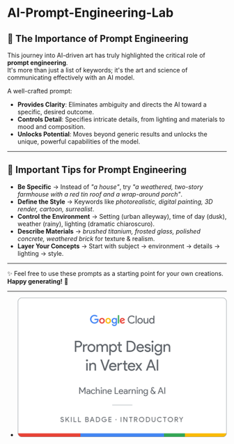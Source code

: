 # AI-Prompt-Engineering-Lab

## 🌟 The Importance of Prompt Engineering
  
This journey into AI-driven art has truly highlighted the critical role of **prompt engineering**.    
It's more than just a list of keywords; it's the art and science of communicating effectively with an AI model.    
      
A well-crafted prompt:      
 
- **Provides Clarity**: Eliminates ambiguity and directs the AI toward a specific, desired outcome.       
- **Controls Detail**: Specifies intricate details, from lighting and materials to mood and composition.   
- **Unlocks Potential**: Moves beyond generic results and unlocks the unique, powerful capabilities of the model.   
  

---
 
## 📝 Important Tips for Prompt Engineering

- **Be Specific** → Instead of *"a house"*, try *"a weathered, two-story farmhouse with a red tin roof and a wrap-around porch"*.  
- **Define the Style** → Keywords like *photorealistic, digital painting, 3D render, cartoon, surrealist*.  
- **Control the Environment** → Setting (urban alleyway), time of day (dusk), weather (rainy), lighting (dramatic chiaroscuro).  
- **Describe Materials** → *brushed titanium, frosted glass, polished concrete, weathered brick* for texture & realism.  
- **Layer Your Concepts** → Start with subject → environment → details → lighting → style.  

---

✨ Feel free to use these prompts as a starting point for your own creations.  
**Happy generating!** 🚀

---
  - ![Alt text](https://github.com/OmSonawane-360/AI-Prompt-Engineering-Lab/blob/main/Prompt%20Design%20in%20Vertex%20AI.png)
